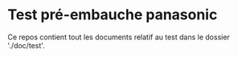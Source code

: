 # Test pré-embauche panasonic
Ce repos contient tout les documents relatif au test dans le dossier './doc/test'.
